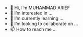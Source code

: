 - 👋 Hi, I’m MUHAMMAD ARIEF
- 👀 I’m interested in ...
- 🌱 I’m currently learning ...
- 💞️ I’m looking to collaborate on ...
- 📫 How to reach me ...

<!---
Sorong-stream/Sorong-stream is a ✨ special ✨ repository because its `README.md` (this file) appears on your GitHub profile.
You can click the Preview link to take a look at your changes.
--->
